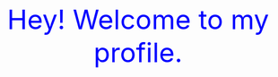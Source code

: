 <div align='center' ><font color=blue size='70'>Hey! Welcome to my profile.</font></div>


<!---
wanghs008/wanghs008 is a ✨ special ✨ repository because its `README.md` (this file) appears on your GitHub profile.
You can click the Preview link to take a look at your changes.
--->
